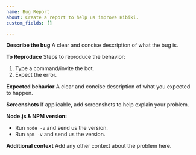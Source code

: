 ```yaml
---
name: Bug Report
about: Create a report to help us improve Hibiki.
custom_fields: []

---
```


**Describe the bug**
A clear and concise description of what the bug is.

**To Reproduce**
Steps to reproduce the behavior:
1. Type a command/invite the bot.
2. Expect the error.

**Expected behavior**
A clear and concise description of what you expected to happen.

**Screenshots**
If applicable, add screenshots to help explain your problem.

**Node.js & NPM version:**
- Run `node -v` and send us the version.
- Run `npm -v` and send us the version.

**Additional context**
Add any other context about the problem here.

